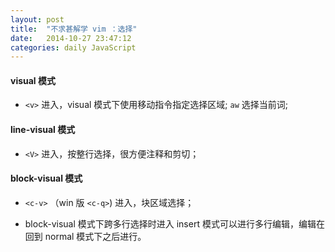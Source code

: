 ```yaml
---
layout: post
title:  "不求甚解学 vim ：选择"
date:   2014-10-27 23:47:12
categories: daily JavaScript
---
```


#### visual 模式

- `<v>` 进入，visual 模式下使用移动指令指定选择区域; `aw` 选择当前词;

#### line-visual 模式

- `<V>` 进入，按整行选择，很方便注释和剪切；

#### block-visual 模式

- `<c-v>` （win 版 `<c-q>`) 进入，块区域选择；

- block-visual 模式下跨多行选择时进入 insert 模式可以进行多行编辑，编辑在回到 normal 模式下之后进行。
